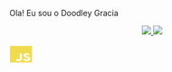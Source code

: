 Ola! Eu sou o Doodley Gracia
<div align="center">
  <a href="https://github.com/DoodleyGracia">
  <img height="180em" src="https://github-readme-stats.vercel.app/api?username=DoodleyGracia&show_icons=true&theme=dark&include_all_commits=true&count_private=true"/>
  <img height="180em" src="https://github-readme-stats.vercel.app/api/top-langs/?username=DoodleyGracia&layout=compact&langs_count=7&theme=dark"/>
</div>
<div style="display: inline_block"><br>
  <img align="center" alt="dood-Js" height="30" width="40" src="https://raw.githubusercontent.com/devicons/devicon/master/icons/javascript/javascript-plain.svg">
</div>
